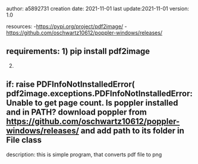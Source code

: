 author: a5892731
creation date: 2021-11-01
last update:2021-11-01
version: 1.0

resources:
-https://pypi.org/project/pdf2image/
-https://github.com/oschwartz10612/poppler-windows/releases/


requirements:
1) 
pip install pdf2image
------------------------------
2)
if:
    raise PDFInfoNotInstalledError(
    pdf2image.exceptions.PDFInfoNotInstalledError: Unable to get page count. Is poppler installed and in PATH?
download poppler from https://github.com/oschwartz10612/poppler-windows/releases/ and add path to its folder in File class
------------------------------

description:
this is simple program, that converts pdf file to png
